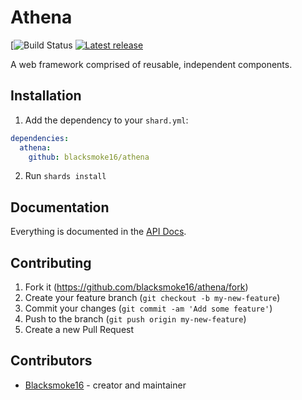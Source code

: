 # Athena
[![Build Status](https://img.shields.io/github/workflow/status/blacksmoke16/athena/CI)
[![Latest release](https://img.shields.io/github/release/Blacksmoke16/athena.svg?style=flat-square)](https://github.com/Blacksmoke16/athena/releases)

A web framework comprised of reusable, independent components.

## Installation

1. Add the dependency to your `shard.yml`:

```yaml
dependencies:
  athena:
    github: blacksmoke16/athena
```

2. Run `shards install`

## Documentation

Everything is documented in the [API Docs](https://athena-framework.github.io/config/Athena/Routing.html).

## Contributing

1. Fork it (https://github.com/blacksmoke16/athena/fork)
2. Create your feature branch (`git checkout -b my-new-feature`)
3. Commit your changes (`git commit -am 'Add some feature'`)
4. Push to the branch (`git push origin my-new-feature`)
5. Create a new Pull Request

## Contributors

- [Blacksmoke16](https://github.com/blacksmoke16) - creator and maintainer
